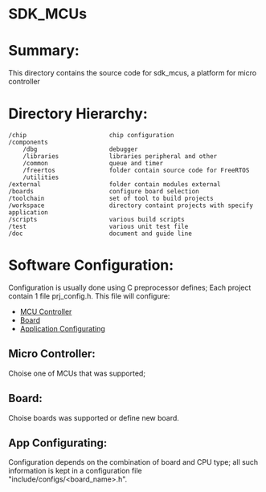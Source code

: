 # SDK_MCUs
Summary:
========
This directory contains the source code for sdk_mcus, a platform for
micro controller

Directory Hierarchy:
====================

    /chip                       chip configuration
    /components                 
        /dbg                    debugger
        /libraries              libraries peripheral and other
        /common                 queue and timer
        /freertos               folder contain source code for FreeRTOS
        /utilities
    /external                   folder contain modules external
    /boards                     configure board selection
    /toolchain                  set of tool to build projects
    /workspace                  directory containt projects with specify application
    /scripts                    various build scripts
    /test                       various unit test file
    /doc                        document and guide line

Software Configuration:
=======================
Configuration is usually done using C preprocessor defines;
Each project contain 1 file prj_config.h. This file will configure:
* [MCU Controller](#Micro-Controller)
* [Board](#Board)
* [Application Configurating](#App-Configurating)

Micro Controller:
------------------------------
Choise one of MCUs that was supported;

Board:
----------------------------
Choise boards was supported or define new board.

App Configurating:
----------------------

Configuration depends on the combination of board and CPU type; all such information is kept in a configuration file
"include/configs/<board_name>.h".
